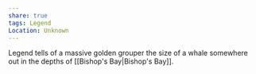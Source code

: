 ```yaml
---
share: true
tags: Legend
Location: Unknown
---
```



Legend tells of a massive golden grouper the size of a whale somewhere out in the depths of [[Bishop's Bay|Bishop's Bay]].